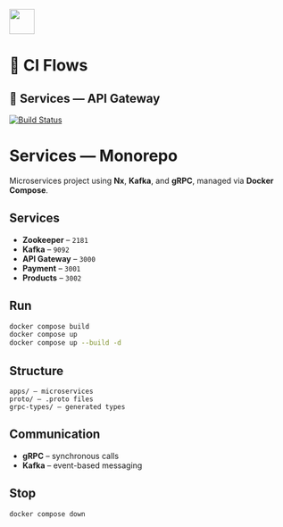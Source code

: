 <a alt="Nx logo" href="https://nx.dev" target="_blank" rel="noreferrer"><img src="https://raw.githubusercontent.com/nrwl/nx/master/images/nx-logo.png" width="45"></a>

# 🧱 CI Flows

## 🚀 Services — API Gateway

[![Build Status](https://github.com/Swistek92/micro/actions/workflows/api-gateway.yml/badge.svg)](https://github.com/Swistek92/micro/actions/workflows/api-gateway.yml)

# Services — Monorepo

Microservices project using **Nx**, **Kafka**, and **gRPC**, managed via **Docker Compose**.

## Services

- **Zookeeper** – `2181`
- **Kafka** – `9092`
- **API Gateway** – `3000`
- **Payment** – `3001`
- **Products** – `3002`

## Run

```bash
docker compose build
docker compose up
docker compose up --build -d
```

## Structure

```
apps/ – microservices
proto/ – .proto files
grpc-types/ – generated types
```

## Communication

- **gRPC** – synchronous calls
- **Kafka** – event-based messaging

## Stop

```bash
docker compose down
```
